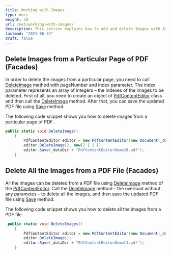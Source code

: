 ```yaml
---
title: Working with Images
type: docs
weight: 50
url: /net/working-with-images/
description: This section explains how to add and delete Images with Aspose.PDF Facades using PdfContentEditor Class.
lastmod: "2021-06-24"
draft: false
---
```


## Delete Images from a Particular Page of PDF (Facades)

In order to delete the images from a particular page, you need to call [DeleteImage](https://apireference.aspose.com/pdf/net/aspose.pdf.facades.pdfcontenteditor/deleteimage/methods/1) method with pageNumber and index parameter. The index parameter represents an array of integers – the indexes of the images to be deleted. First of all, you need to create an object of [PdfContentEditor](https://apireference.aspose.com/pdf/net/aspose.pdf.facades/pdfcontenteditor) class and then call the [DeleteImage](https://apireference.aspose.com/pdf/net/aspose.pdf.facades.pdfcontenteditor/deleteimage/methods/1) method. After that, you can save the updated PDF file using [Save](https://apireference.aspose.com/pdf/net/aspose.pdf/document/methods/save/index) method. 

The following code snippet shows you how to delete images from a particular page of PDF.

```csharp
public static void DeleteImage()
    {
        PdfContentEditor editor = new PdfContentEditor(new Document(_dataDir + "sample.pdf"));
        editor.DeleteImage(2, new[] { 2 });
        editor.Save(_dataDir + "PdfContentEditorDemo10.pdf");
    }
```

## Delete All the Images from a PDF File (Facades)

All the images can be deleted from a PDF file using [DeleteImage](https://apireference.aspose.com/pdf/net/aspose.pdf.facades.pdfcontenteditor/deleteimage/methods/1) method of the [PdfContentEditor](https://apireference.aspose.com/pdf/net/aspose.pdf.facades/pdfcontenteditor). Call the [DeleteImage](https://apireference.aspose.com/pdf/net/aspose.pdf.facades.pdfcontenteditor/deleteimage/methods/1) method – the overload without any parametes – to delete all the images, and then save the updated PDF file using [Save](https://apireference.aspose.com/pdf/net/aspose.pdf/document/methods/save/index) method. 

The following code snippet shows you how to delete all the images from a PDF file.

```csharp
 public static void DeleteImages()
    {
        PdfContentEditor editor = new PdfContentEditor(new Document(_dataDir + "sample.pdf"));
        editor.DeleteImage();
        editor.Save(_dataDir + "PdfContentEditorDemo11.pdf");
    }
```
